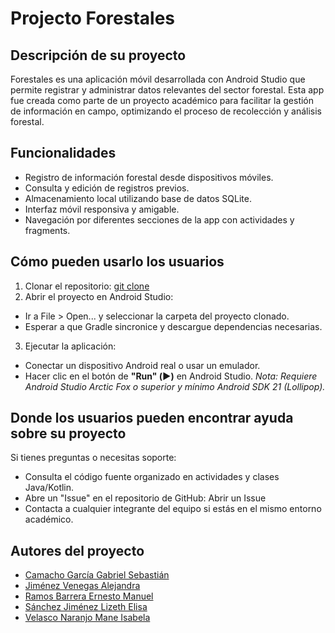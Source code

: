 
# Projecto Forestales

## Descripción de su proyecto
Forestales es una aplicación móvil desarrollada con Android Studio que permite registrar y administrar datos relevantes del sector forestal. Esta app fue creada como parte de un proyecto académico para facilitar la gestión de información en campo, optimizando el proceso de recolección y análisis forestal.
## Funcionalidades
* Registro de información forestal desde dispositivos móviles.
* Consulta y edición de registros previos.
* Almacenamiento local utilizando base de datos SQLite.
* Interfaz móvil responsiva y amigable.
* Navegación por diferentes secciones de la app con actividades y fragments.
## Cómo pueden usarlo los usuarios
1. Clonar el repositorio:
    [git clone](https://github.com/Veca-LAG/Forestales.git)
2. Abrir el proyecto en Android Studio:
* Ir a File > Open... y seleccionar la carpeta del proyecto clonado.
* Esperar a que Gradle sincronice y descargue dependencias necesarias.
3. Ejecutar la aplicación:
* Conectar un dispositivo Android real o usar un emulador.
* Hacer clic en el botón de **"Run" (▶️)** en Android Studio.
_Nota: Requiere Android Studio Arctic Fox o superior y mínimo Android SDK 21 (Lollipop)._
## Donde los usuarios pueden encontrar ayuda sobre su proyecto
Si tienes preguntas o necesitas soporte:
* Consulta el código fuente organizado en actividades y clases Java/Kotlin.
* Abre un "Issue" en el repositorio de GitHub: Abrir un Issue
* Contacta a cualquier integrante del equipo si estás en el mismo entorno académico.
## Autores del proyecto
* [Camacho García Gabriel Sebastián](https://github.com/SonicGamer227)
* [Jiménez Venegas Alejandra](https://alejandrajimv.github.io/)
* [Ramos Barrera Ernesto Manuel](https://github.com/netito74)
* [Sánchez Jiménez Lizeth Elisa](https://github.com/Elis12519)
* [Velasco Naranjo Mane Isabela](https://github.com/Veca-LAG)
